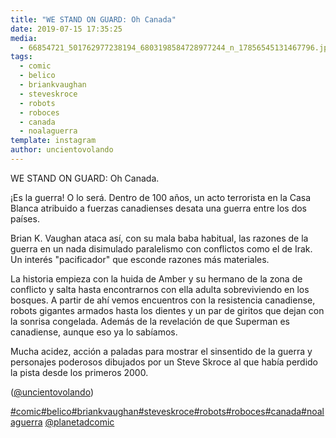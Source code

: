```yaml
---
title: "WE STAND ON GUARD: Oh Canada"
date: 2019-07-15 17:35:25
media: 
  - 66854721_501762977238194_6803198584728977244_n_17856545131467796.jpg
tags: 
  - comic
  - belico
  - briankvaughan
  - steveskroce
  - robots
  - roboces
  - canada
  - noalaguerra
template: instagram
author: uncientovolando
---
```


WE STAND ON GUARD: Oh Canada.


¡Es la guerra! O lo será. Dentro de 100 años, un acto terrorista en la Casa Blanca atribuido a fuerzas canadienses desata una guerra entre los dos países.


Brian K. Vaughan ataca así, con su mala baba habitual, las razones de la guerra en un nada disimulado paralelismo con conflictos como el de Irak. Un interés "pacificador" que esconde razones más materiales.


La historia empieza con la huida de Amber y su hermano de la zona de conflicto y salta hasta encontrarnos con ella adulta sobreviviendo en los bosques. A partir de ahí vemos encuentros con la resistencia canadiense, robots gigantes armados hasta los dientes y un par de giritos que dejan con la sonrisa congelada. Además de la revelación de que Superman es canadiense, aunque eso ya lo sabíamos.

Mucha acidez, acción a paladas para mostrar el sinsentido de la guerra y personajes poderosos dibujados por un Steve Skroce al que había perdido la pista desde los primeros 2000.


([@uncientovolando](https://instagram.com/uncientovolando))






[#comic](/tags/comic)[#belico](/tags/belico)[#briankvaughan](/tags/briankvaughan)[#steveskroce](/tags/steveskroce)[#robots](/tags/robots)[#roboces](/tags/roboces)[#canada](/tags/canada)[#noalaguerra](/tags/noalaguerra) [@planetadcomic](https://instagram.com/planetadcomic)
